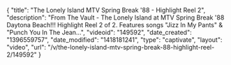{
    "title": "The Lonely Island MTV Spring Break '88 - Highlight Reel 2",
    "description": "From The Vault - The Lonely Island at MTV Spring Break '88 Daytona Beach!!! Highlight Reel 2 of 2. Features songs \"Jizz In My Pants\" & \"Punch You In The Jean...",
    "videoid": "149592",
    "date_created": "1396559757",
    "date_modified": "1418181241",
    "type": "captivate",
    "layout": "video",
    "url": "\/v\/the-lonely-island-mtv-spring-break-88-highlight-reel-2\/149592"
}